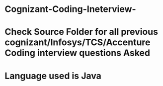 # Cognizant-Coding-Ineterview-
# Check Source Folder for all previous cognizant/Infosys/TCS/Accenture Coding interview questions Asked 
# Language used is Java
